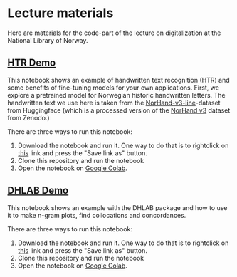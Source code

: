 # Lecture materials

Here are materials for the code-part of the lecture on digitalization at the National Library of Norway.

## [HTR Demo](./HTR_demo.ipynb)

This notebook shows an example of handwritten text recognition (HTR) and some benefits of fine-tuning models for your own applications.
First, we explore a pretrained model for Norwegian historic handwritten letters.
The handwritten text we use here is taken from the [NorHand-v3-line](https://huggingface.co/datasets/Teklia/NorHand-v3-line)-dataset from Huggingface (which is a processed version of the [NorHand v3](https://zenodo.org/records/10255840) dataset from Zenodo.)

There are three ways to run this notebook:

1. Download the notebook and run it. One way to do that is to rightclick on [this](https://raw.githubusercontent.com/NationalLibraryOfNorway/dhlab-sifi2000-lecture-2025/refs/heads/main/notebooks/HTR_demo.ipynb) link and press the "Save link as" button.
2. Clone this repository and run the notebook
3. Open the notebook on [Google Colab](https://colab.research.google.com/github/NationalLibraryOfNorway/dhlab-sifi2000-lecture-2025/blob/main/notebooks/HTR_demo.ipynb).


## [DHLAB Demo](./DHLAB_demo.ipynb)

This notebook shows an example with the DHLAB package and how to use it to make n-gram plots, find collocations and concordances. 

There are three ways to run this notebook:

1. Download the notebook and run it. One way to do that is to rightclick on [this](https://raw.githubusercontent.com/NationalLibraryOfNorway/dhlab-sifi2000-lecture-2025/refs/heads/main/notebooks/DHLAB_demo.ipynb) link and press the "Save link as" button.
2. Clone this repository and run the notebook
3. Open the notebook on [Google Colab](https://colab.research.google.com/github/NationalLibraryOfNorway/dhlab-sifi2000-lecture-2025/blob/main/notebooks/DHLAB_demo.ipynb).

